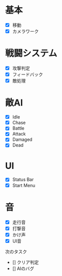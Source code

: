 基本
===
- [x] 移動
- [x] カメラワーク

戦闘システム
===
- [x] 攻撃判定
- [x] フィードバック
- [x] 敵処理

敵AI
===
- [x] Idle
- [x] Chase
- [x] Battle
- [x] Attack
- [x] Damaged
- [x] Dead

UI
===
- [x] Status Bar
- [x] Start Menu

音
===
- [x] 走行音
- [x] 打撃音
- [x] かけ声
- [x] UI音

次のタスク
- [] クリア判定
- [] AIのバグ